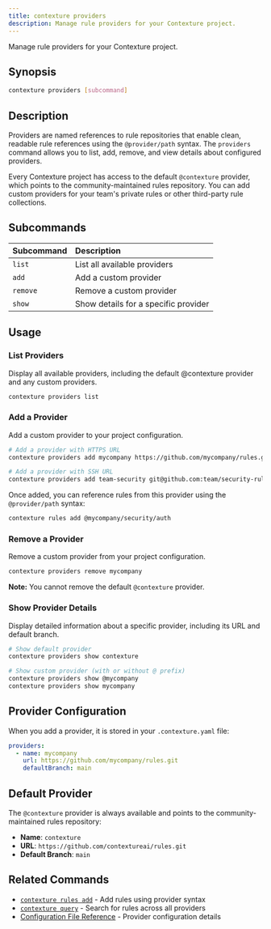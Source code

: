 ```yaml
---
title: contexture providers
description: Manage rule providers for your Contexture project.
---
```

Manage rule providers for your Contexture project.

## Synopsis

```bash
contexture providers [subcommand]
```

## Description

Providers are named references to rule repositories that enable clean, readable rule references using the `@provider/path` syntax. The `providers` command allows you to list, add, remove, and view details about configured providers.

Every Contexture project has access to the default `@contexture` provider, which points to the community-maintained rules repository. You can add custom providers for your team's private rules or other third-party rule collections.

## Subcommands

| Subcommand | Description                                  |
| :--------- | :------------------------------------------- |
| `list`     | List all available providers                 |
| `add`      | Add a custom provider                        |
| `remove`   | Remove a custom provider                     |
| `show`     | Show details for a specific provider         |

## Usage

### List Providers

Display all available providers, including the default @contexture provider and any custom providers.

```bash
contexture providers list
```

### Add a Provider

Add a custom provider to your project configuration.

```bash
# Add a provider with HTTPS URL
contexture providers add mycompany https://github.com/mycompany/rules.git

# Add a provider with SSH URL
contexture providers add team-security git@github.com:team/security-rules.git
```

Once added, you can reference rules from this provider using the `@provider/path` syntax:

```bash
contexture rules add @mycompany/security/auth
```

### Remove a Provider

Remove a custom provider from your project configuration.

```bash
contexture providers remove mycompany
```

**Note:** You cannot remove the default `@contexture` provider.

### Show Provider Details

Display detailed information about a specific provider, including its URL and default branch.

```bash
# Show default provider
contexture providers show contexture

# Show custom provider (with or without @ prefix)
contexture providers show @mycompany
contexture providers show mycompany
```

## Provider Configuration

When you add a provider, it is stored in your `.contexture.yaml` file:

```yaml
providers:
  - name: mycompany
    url: https://github.com/mycompany/rules.git
    defaultBranch: main
```

## Default Provider

The `@contexture` provider is always available and points to the community-maintained rules repository:
- **Name**: `contexture`
- **URL**: `https://github.com/contextureai/rules.git`
- **Default Branch**: `main`

## Related Commands

- [`contexture rules add`](./rules-add.md) - Add rules using provider syntax
- [`contexture query`](./query.md) - Search for rules across all providers
- [Configuration File Reference](../configuration/config-file.md) - Provider configuration details
